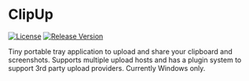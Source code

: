 # ClipUp
[![License](https://img.shields.io/github/license/JoeBiellik/clipup.svg)](LICENSE.md)
[![Release Version](https://img.shields.io/github/release/JoeBiellik/clipup.svg)](https://github.com/JoeBiellik/clipup/releases)

Tiny portable tray application to upload and share your clipboard and screenshots. Supports multiple upload hosts and has a plugin system to support 3rd party upload providers. Currently Windows only.
